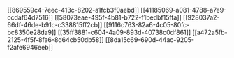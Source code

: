 [[869559c4-7eec-413c-8202-a1fcb3f0aebd]]
[[41185069-a081-4788-a7e9-ccdaf64d7516]]
[[58073eae-495f-4b81-b722-f1bedbf15ffa]]
[[928037a2-66df-46de-b91c-c338815ff2cb]]
[[9116c763-82a6-4c05-80fc-bc8350e28da9]]
[[35ff3881-c604-4a09-893d-40738c0df861]]
[[a472a5fb-2125-4f5f-8fa6-8d64cb50db58]]
[[8da15c69-690d-44ac-9205-f2afe6946eeb]]
